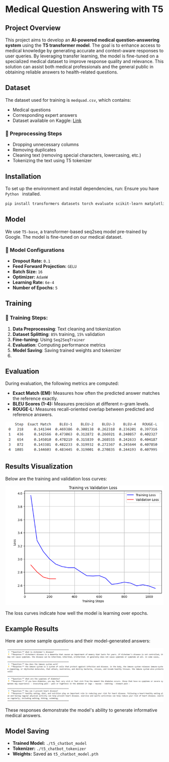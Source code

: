 #   Medical Question Answering with T5

##  Project Overview
This project aims to develop an **AI-powered medical question-answering system** using the **T5 transformer model**. The goal is to enhance access to medical knowledge by generating accurate and context-aware responses to user queries. By leveraging transfer learning, the model is fine-tuned on a specialized medical dataset to improve response quality and relevance. This solution can assist both medical professionals and the general public in obtaining reliable answers to health-related questions.

##  Dataset

The dataset used for training is `medquad.csv`, which contains:
- Medical questions  
- Corresponding expert answers  
- Dataset available on Kaggle: [Link](https://www.kaggle.com/datasets/jpmiller/layoutlm)
  
### 🔹 Preprocessing Steps
- Dropping unnecessary columns
- Removing duplicates
- Cleaning text (removing special characters, lowercasing, etc.)
- Tokenizing the text using T5 tokenizer

##  Installation

To set up the environment and install dependencies, run:
Ensure you have `Python ` installed.

```bash
pip install transformers datasets torch evaluate scikit-learn matplotlib
```



##  Model
We use `T5-base`, a transformer-based seq2seq model pre-trained by Google. The model is fine-tuned on our medical dataset.

### 🔹 Model Configurations
- **Dropout Rate:** `0.1`
- **Feed Forward Projection:** `GELU`
- **Batch Size:** `16`
- **Optimizer:** `AdamW`
- **Learning Rate:** `6e-4`
- **Number of Epochs:** `5`

##  Training
### 🔹 Training Steps:
1. **Data Preprocessing**: Text cleaning and tokenization
2. **Dataset Splitting**: `85%` training, `15%` validation
3. **Fine-tuning**: Using `Seq2SeqTrainer`
4. **Evaluation**: Computing performance metrics
5. **Model Saving**: Saving trained weights and tokenizer
6. 

##  Evaluation
During evaluation, the following metrics are computed:

- **Exact Match (EM):** Measures how often the predicted answer matches the reference exactly.
- **BLEU Scores (1-4):** Measures precision at different n-gram levels.
- **ROUGE-L:** Measures recall-oriented overlap between predicted and reference answers.

![Evaluation Metrics](Results/Evaluation_metrics.png)


##  Results Visualization
Below are the training and validation loss curves:

![Training and Validation Loss](Results/Curve_L.png)

The loss curves indicate how well the model is learning over epochs.

##  Example Results

Here are some sample questions and their model-generated answers:

![Example Results](Results/Test.png)

These responses demonstrate the model's ability to generate informative medical answers.


##  Model Saving
- **Trained Model:** `./t5_chatbot_model`
- **Tokenizer:** `./t5_chatbot_tokenizer`
- **Weights:** Saved as `t5_chatbot_model.pth`



